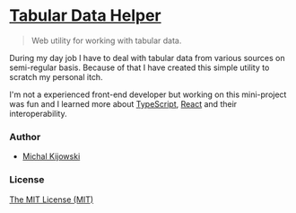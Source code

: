# [Tabular Data Helper](http://kijowski.github.io/TabularDataHelper/)
> Web utility for working with tabular data.

During my day job I have to deal with tabular data from various sources on semi-regular basis. Because of that I have created this simple utility to scratch my personal itch.

I'm not a experienced front-end developer but working on this mini-project was fun and I learned more about [TypeScript](http://www.typescriptlang.org),  [React](http://facebook.github.io/react/) and their interoperability.

### Author
* [Michal Kijowski](michal.kijowski@hotmail.com)

### License
[The MIT License (MIT)](LICENSE.txt)
